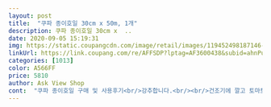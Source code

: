 ```yaml
---
layout: post 
title:  "쿠파 종이호일 30cm x 50m, 1개" 
description: 쿠파 종이호일 30cm x  ..
date: 2020-09-05 15:19:31 
img: https://static.coupangcdn.com/image/retail/images/119452498187146-ccf46990-0e8b-44d1-82a4-afbf43d1a436.jpg 
linkUrl: https://link.coupang.com/re/AFFSDP?lptag=AF3600438&subid=ahnPublicAsk&pageKey=1605393303&itemId=2741894009&vendorItemId=70731939190&traceid=V0-113-579b60d579d918d7 
categories: [1013] 
color: A566FF 
price: 5810 
author: Ask View Shop 
cont:  "쿠파 종이호일 구매 및 사용후기<br/>강추합니다.<br/><br/>건조기에 깔고 토마토 말려서<br/>기름 밖으로 안튀고 딱 좋아요<br/>기름기 있는거 구울때 딱 좋네요<br/>기름튈까봐 걱정 안해도 되고<br/>깨끗하게 잘 뜯으시려면 원하는 길이까지 뽑아<br/>날 위에서 꼭 한번 눌러주시고<br/>다른 브랜드와 비교했을때 품질이 너무 우수하고 가격도 착해서 재구매 의사 100%입니다^^ 앞으로 쿠팡에서 정기구매 하려구요!!!<br/>더 작은거 샀으면 안됐을뻔 했네요<br/>반드시 천.<br/>천.<br/>히 뜯으세요 넘 깔끔하게 뜯깁니다.<br/><br/>북유럽 핀란드산 종이호일이라고 해서 로켓배송으로 주문해보았습니다.<br/> 유명 크린 제품은 로켓배송이 안되는 반면에 쿠파 종이호일은 로켓배송이 되어서 너무 편하더라고요.<br/> 우선 외관 디자인이 고급스럽고 감각적이라서 맘에들었어요^^ 도착하자마자 기존에 쓰던 크린 제품과 품질 비교를 해보았는데 사진에서도 보듯이 두께나 질감 등에서 전혀 차이가 없었습니다.<br/> 오히려 기존에 쓰던 크린 제품은 잘라서 쓸때 절단면이 말끔하게 끊어지지 않고 마지지막에 울퉁불퉁하게 잘려서 불편한점이 있었는데 쿠파 종이호일은 한번에 깔끔하게 절단되어서 너무 놀랐어요<br/>썬드라이 토마토 만들었어요.<br/> 진작 살걸.<br/>.<br/><br/>아기가 요새 찰흙놀이에 빠져있는데 간단하게 종이호일 깔아주면 잘 놀아요.<br/>.<br/>^^ 아기 주방놀이 오븐에도 종이호일 깔고 쿠키굽는다고 본인이 넣어요 ㅋㅋㅋ 여러모로 저에겐 활용도 만점입니다!!!<br/>에어프라이어  안에 사용할려고했는데 오늘은 고등어 구울때 덮고 사용했어요<br/>에어프라이어에도 요렇게 깔아서 사용했어요<br/>에어프라이어에도 잘 써지겠어요.<br/><br/>요즘같이 에어프라이어로 요리해먹는 시대에는 종이호일이 필수죠 사진에서처럼 에어프라이어 기름받이 부분에 종이호일을 깔아주고 돈까스, 치즈볼, 삼겹살 등을 조리한 후 종이호일만 싹 빼서 버리면 그렇게 간편하더라구요.<br/> 특히나 에어프라이어는 설거지 후 물기 없이 바짝 말려 다시 사용해야해서 그 점이 번거로운데, 종이호일을 사용하면 설거지가 필요없어서 종이호일은 정기구매해야하는 필수품이 되었네유ㅎㅎ<br/>잘 뜯기고, 사이즈가 제 건조기에 알맞게 맞네요 ㅎㅎ<br/>저는 아기가 구운바나나를 너무 좋아해서 오븐으로 아기 간식을 자주 만드는데 종이호일이 필수에요 쿠키와 빵을 만들때도 종이호일은 필수입니다 후라이팬에 생선이나 고기구울때도 종이호일을 깔고 구우면 기름묻은 후라이팬 설거지가 필요없어서 너무 깔끔하고 좋아요.<br/> 저는 물만두 쪄먹을때도 찜기위에 종이호일을 까는데 그렇게하면 망이 촘촘한 찜기에 밀가루가 묻지 않아서 너무좋아요.<br/> 찜기에 밀가루 눌러붙으면 설거지 정말 짜증나거든요 ... <br/><br/>제꺼가 조금 큰 편이라 이거 사용하니 거의 딱 맞네요<br/>친환경인증 제품이고 max 220도씨 라고 해서 안심됩니다.<br/><br/>" 
---
```

